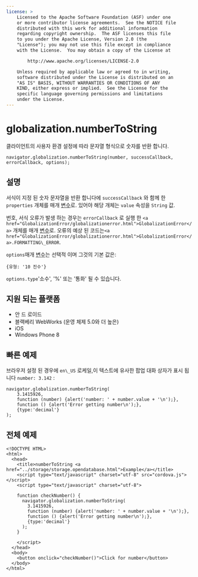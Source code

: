 ```yaml
---
license: >
    Licensed to the Apache Software Foundation (ASF) under one
    or more contributor license agreements.  See the NOTICE file
    distributed with this work for additional information
    regarding copyright ownership.  The ASF licenses this file
    to you under the Apache License, Version 2.0 (the
    "License"); you may not use this file except in compliance
    with the License.  You may obtain a copy of the License at

        http://www.apache.org/licenses/LICENSE-2.0

    Unless required by applicable law or agreed to in writing,
    software distributed under the License is distributed on an
    "AS IS" BASIS, WITHOUT WARRANTIES OR CONDITIONS OF ANY
    KIND, either express or implied.  See the License for the
    specific language governing permissions and limitations
    under the License.
---
```


# globalization.numberToString

클라이언트의 사용자 환경 설정에 따라 문자열 형식으로 숫자를 반환 합니다.

    navigator.globalization.numberToString(number, successCallback, errorCallback, options);
    

## 설명

서식이 지정 된 숫자 문자열을 반환 합니다에 `successCallback` 와 함께 한 `properties` 개체를 매개 <a href="../../plugin_ref/spec.html">변수</a>로. 있어야 해당 개체는 `value` 속성을 `String` 값.

번호, 서식 오류가 발생 하는 경우는 `errorCallback` 로 실행 한 `<a href="GlobalizationError/globalizationerror.html">GlobalizationError</a>` 개체를 매개 <a href="../../plugin_ref/spec.html">변수</a>로. 오류의 예상 된 코드는`<a href="GlobalizationError/globalizationerror.html">GlobalizationError</a>.FORMATTING\_ERROR`.

`options`매개 <a href="../../plugin_ref/spec.html">변수</a>는 선택적 이며 그것의 기본 값은:

    {유형: '10 진수'}
    

`options.type`'소수', '%' 또는 '통화' 될 수 있습니다.

## 지원 되는 플랫폼

*   안 드 로이드
*   블랙베리 WebWorks (운영 체제 5.0와 더 높은)
*   iOS
*   Windows Phone 8

## 빠른 예제

브라우저 설정 된 경우에 `en\_US` 로케일,이 텍스트에 유사한 팝업 대화 상자가 표시 됩니다 `number: 3.142` :

    navigator.globalization.numberToString(
        3.1415926,
        function (number) {alert('number: ' + number.value + '\n');},
        function () {alert('Error getting number\n');},
        {type:'decimal'}
    );
    

## 전체 예제

    <!DOCTYPE HTML>
    <html>
      <head>
        <title>numberToString <a href="../storage/storage.opendatabase.html">Example</a></title>
        <script type="text/javascript" charset="utf-8" src="cordova.js"></script>
        <script type="text/javascript" charset="utf-8">
    
        function checkNumber() {
          navigator.globalization.numberToString(
            3.1415926,
            function (number) {alert('number: ' + number.value + '\n');},
            function () {alert('Error getting number\n');},
            {type:'decimal'}
          );
        }
    
        </script>
      </head>
      <body>
        <button onclick="checkNumber()">Click for number</button>
      </body>
    </html>